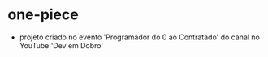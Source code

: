 # one-piece
* projeto criado no evento 'Programador do 0 ao Contratado' do canal no YouTube 'Dev em Dobro'
